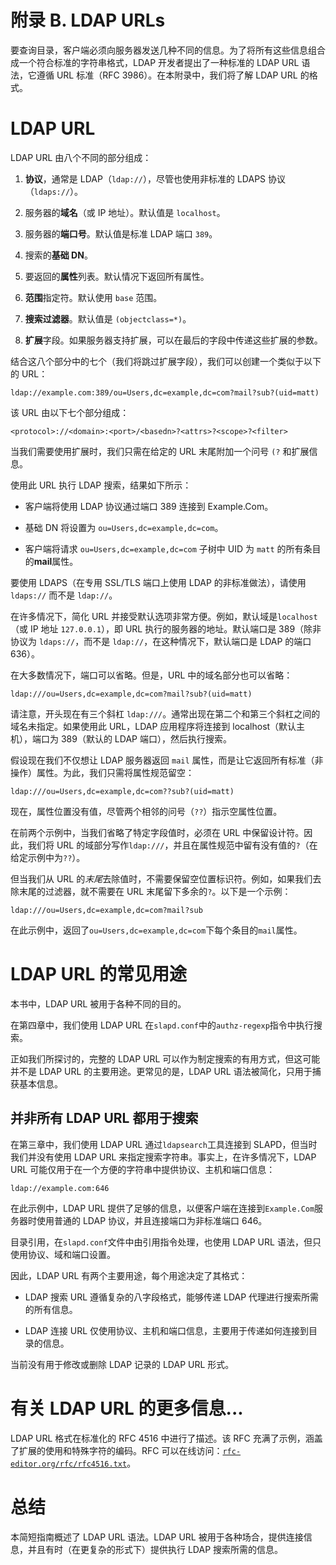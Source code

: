 # 附录 B. LDAP URLs

要查询目录，客户端必须向服务器发送几种不同的信息。为了将所有这些信息组合成一个符合标准的字符串格式，LDAP 开发者提出了一种标准的 LDAP URL 语法，它遵循 URL 标准（RFC 3986）。在本附录中，我们将了解 LDAP URL 的格式。

# LDAP URL

LDAP URL 由八个不同的部分组成：

1.  **协议**，通常是 LDAP（`ldap://`），尽管也使用非标准的 LDAPS 协议（`ldaps://`）。

1.  服务器的**域名**（或 IP 地址）。默认值是 `localhost`。

1.  服务器的**端口号**。默认值是标准 LDAP 端口 `389`。

1.  搜索的**基础 DN**。

1.  要返回的**属性**列表。默认情况下返回所有属性。

1.  **范围**指定符。默认使用 `base` 范围。

1.  **搜索过滤器**。默认值是 `(objectclass=*)`。

1.  **扩展**字段。如果服务器支持扩展，可以在最后的字段中传递这些扩展的参数。

结合这八个部分中的七个（我们将跳过扩展字段），我们可以创建一个类似于以下的 URL：

```
ldap://example.com:389/ou=Users,dc=example,dc=com?mail?sub?(uid=matt)
```

该 URL 由以下七个部分组成：

```
<protocol>://<domain>:<port>/<basedn>?<attrs>?<scope>?<filter>
```

当我们需要使用扩展时，我们只需在给定的 URL 末尾附加一个问号 `(?` 和扩展信息。

使用此 URL 执行 LDAP 搜索，结果如下所示：

+   客户端将使用 LDAP 协议通过端口 389 连接到 Example.Com。

+   基础 DN 将设置为 `ou=Users,dc=example,dc=com`。

+   客户端将请求 `ou=Users,dc=example,dc=com` 子树中 UID 为 `matt` 的所有条目的**mail**属性。

要使用 LDAPS（在专用 SSL/TLS 端口上使用 LDAP 的非标准做法），请使用 `ldaps://` 而不是 `ldap://`。

在许多情况下，简化 URL 并接受默认选项非常方便。例如，默认域是`localhost`（或 IP 地址 `127.0.0.1`），即 URL 执行的服务器的地址。默认端口是 389（除非协议为 `ldaps://`，而不是 `ldap://`，在这种情况下，默认端口是 LDAP 的端口 636）。

在大多数情况下，端口可以省略。但是，URL 中的域名部分也可以省略：

```
ldap:///ou=Users,dc=example,dc=com?mail?sub?(uid=matt)
```

请注意，开头现在有三个斜杠 `ldap:///`。通常出现在第二个和第三个斜杠之间的域名未指定。如果使用此 URL，LDAP 应用程序将连接到 localhost（默认主机），端口为 389（默认的 LDAP 端口），然后执行搜索。

假设现在我们不仅想让 LDAP 服务器返回 `mail` 属性，而是让它返回所有标准（非操作）属性。为此，我们只需将属性规范留空：

```
ldap:///ou=Users,dc=example,dc=com??sub?(uid=matt)
```

现在，属性位置没有值，尽管两个相邻的问号（`??`）指示空属性位置。

在前两个示例中，当我们省略了特定字段值时，必须在 URL 中保留设计符。因此，我们将 URL 的域部分写作`ldap:///`，并且在属性规范中留有没有值的`?`（在给定示例中为`??`）。

但当我们从 URL 的*末尾*去除值时，不需要保留空位置标识符。例如，如果我们去除末尾的过滤器，就不需要在 URL 末尾留下多余的`?`。以下是一个示例：

```
ldap:///ou=Users,dc=example,dc=com?mail?sub
```

在此示例中，返回了`ou=Users,dc=example,dc=com`下每个条目的`mail`属性。

# LDAP URL 的常见用途

本书中，LDAP URL 被用于各种不同的目的。

在第四章中，我们使用 LDAP URL 在`slapd.conf`中的`authz-regexp`指令中执行搜索。

正如我们所探讨的，完整的 LDAP URL 可以作为制定搜索的有用方式，但这可能并不是 LDAP URL 的主要用途。更常见的是，LDAP URL 语法被简化，只用于捕获基本信息。

## 并非所有 LDAP URL 都用于搜索

在第三章中，我们使用 LDAP URL 通过`ldapsearch`工具连接到 SLAPD，但当时我们并没有使用 LDAP URL 来指定搜索字符串。事实上，在许多情况下，LDAP URL 可能仅用于在一个方便的字符串中提供协议、主机和端口信息：

```
ldap://example.com:646
```

在此示例中，LDAP URL 提供了足够的信息，以便客户端在连接到`Example.Com`服务器时使用普通的 LDAP 协议，并且连接端口为非标准端口 646。

目录引用，在`slapd.conf`文件中由引用指令处理，也使用 LDAP URL 语法，但只使用协议、域和端口设置。

因此，LDAP URL 有两个主要用途，每个用途决定了其格式：

+   LDAP 搜索 URL 遵循复杂的八字段格式，能够传递 LDAP 代理进行搜索所需的所有信息。

+   LDAP 连接 URL 仅使用协议、主机和端口信息，主要用于传递如何连接到目录的信息。

当前没有用于修改或删除 LDAP 记录的 LDAP URL 形式。

# 有关 LDAP URL 的更多信息...

LDAP URL 格式在标准化的 RFC 4516 中进行了描述。该 RFC 充满了示例，涵盖了扩展的使用和特殊字符的编码。RFC 可以在线访问：[`rfc-editor.org/rfc/rfc4516.txt`](http://rfc-editor.org/rfc/rfc4516.txt)。

# 总结

本简短指南概述了 LDAP URL 语法。LDAP URL 被用于各种场合，提供连接信息，并且有时（在更复杂的形式下）提供执行 LDAP 搜索所需的信息。
